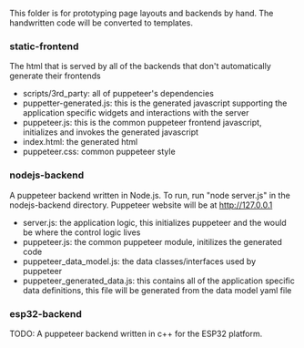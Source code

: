 This folder is for prototyping page layouts and backends by hand. The handwritten code will be converted to templates.

### static-frontend ###
The html that is served by all of the backends that don't automatically generate their frontends
* scripts/3rd_party: all of puppeteer's dependencies
* puppetter-generated.js: this is the generated javascript supporting the application specific widgets and interactions with the server
* puppeteer.js: this is the common puppeteer frontend javascript, initializes and invokes the generated javascript
* index.html: the generated html
* puppeteer.css: common puppeteer style

### nodejs-backend ###
A puppeteer backend written in Node.js. To run, run "node server.js" in the nodejs-backend directory. Puppeteer website will be at http://127.0.0.1
* server.js: the application logic, this initializes puppeteer and the would be where the control logic lives
* puppeteer.js: the common puppeteer module, initilizes the generated code
* puppeteer_data_model.js: the data classes/interfaces used by puppeteer
* puppeteer_generated_data.js: this contains all of the application specific data definitions, this file will be generated from the data model yaml file

### esp32-backend ###
TODO: A puppeteer backend written in c++ for the ESP32 platform.